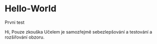 # Hello-World
Prvni test

Hi, Pouze zkouška
Učelem je samozřejmě sebezlepšování a testování a rozšiřování obzoru. 
